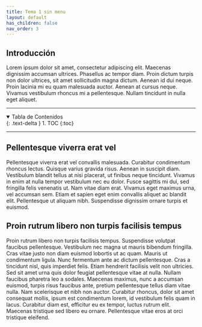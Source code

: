 ```yaml
---
title: Tema 1 sin menu
layout: default
has_children: false
nav_order: 3
---
```



## Introducción

Lorem ipsum dolor sit amet, consectetur adipiscing elit. Maecenas dignissim accumsan ultrices. Phasellus ac tempor diam. Proin dictum turpis non dolor ultrices, sit amet sollicitudin magna dictum. Aenean id dui neque. Proin lacinia mi eu quam malesuada auctor. Aenean at cursus neque. Vivamus vestibulum rhoncus mi a pellentesque. Nullam tincidunt in nulla eget aliquet.

---

<details open markdown="block">
  <summary>Tabla de Contenidos</summary>
  {: .text-delta }
1. TOC
{:toc}
</details>

---

## Pellentesque viverra erat vel

Pellentesque viverra erat vel convallis malesuada. Curabitur condimentum rhoncus lectus. Quisque varius gravida risus. Aenean in suscipit diam. Vestibulum blandit tellus at nisi placerat, ut finibus neque tincidunt. Vivamus in enim at nulla tempor vestibulum nec eu dolor. Fusce sagittis mi dui, sed fringilla felis venenatis ut. Nam vitae diam erat. Vivamus eget maximus urna, vel accumsan sem. Etiam et sapien eget enim convallis aliquet ac blandit elit. Pellentesque ut aliquam nibh. Suspendisse dignissim ornare turpis et euismod.

## Proin rutrum libero non turpis facilisis tempus

Proin rutrum libero non turpis facilisis tempus. Suspendisse volutpat faucibus pellentesque. Vestibulum nec magna ut mauris bibendum fringilla. Cras vitae justo non diam euismod lobortis ut ac quam. Mauris ut condimentum ligula. Nunc fermentum ante ac dictum pellentesque. Cras a tincidunt nisl, quis imperdiet felis. Etiam hendrerit facilisis velit non ultricies. Sed sit amet urna quis dolor feugiat pellentesque vitae at nulla. Nullam faucibus pharetra leo a sodales. Maecenas maximus, nunc a accumsan euismod, turpis risus faucibus ante, pretium pellentesque tellus diam vitae nulla. Nam scelerisque et nibh non auctor. Curabitur rhoncus, dolor sit amet consequat mollis, ipsum est condimentum lorem, id vestibulum felis quam in lacus. Curabitur diam est, efficitur eu ex tempor, luctus rutrum elit. Maecenas tristique sed libero eu ornare. Pellentesque vitae eros at orci tristique eleifend.



